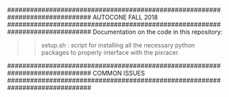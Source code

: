 ##############################################################################
AUTOCONE FALL 2018
##############################################################################
Documentation on the code in this repository:

>>setup.sh : 	script for installing all the necessary python packages to
>>		properly interface with the pixracer. 

##############################################################################
COMMON ISSUES
##############################################################################
